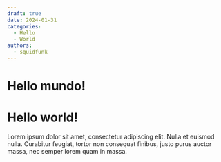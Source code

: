 ```yaml
---
draft: true 
date: 2024-01-31 
categories:
  - Hello
  - World
authors:
  - squidfunk
---
```


# Hello mundo!

# Hello world!

Lorem ipsum dolor sit amet, consectetur adipiscing elit. Nulla et euismod
nulla. Curabitur feugiat, tortor non consequat finibus, justo purus auctor
massa, nec semper lorem quam in massa.

<!-- more -->